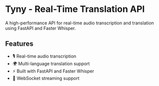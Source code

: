 # Tyny - Real-Time Translation API

A high-performance API for real-time audio transcription and translation using FastAPI and Faster Whisper.

## Features

- 🎙️ Real-time audio transcription
- 🌍 Multi-language translation support
- ⚡ Built with FastAPI and Faster Whisper
- 🔄 WebSocket streaming support
